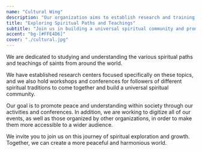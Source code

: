 ```yaml
---
name: "Cultural Wing"
description: "Our organization aims to establish research and training centers to study and compare the cultures, festivals, and rituals of different cultures, and to celebrate these traditions in a progressive and environmentally-conscious manner."
title: "Exploring Spiritual Paths and Teachings"
subtitle: "Join us in building a universal spiritual community and promoting peace within society."
accent: "bg-[#FFE4D6]"
cover: "./cultural.jpg"
---
```


We are dedicated to studying and understanding the various spiritual paths and teachings of saints from around the world.

We have established research centers focused specifically on these topics, and we also hold workshops and conferences for followers of different spiritual traditions to come together and build a universal spiritual community.

Our goal is to promote peace and understanding within society through our activities and conferences. In addition, we are working to digitize all of our events, as well as those organized by other organizations, in order to make them more accessible to a wider audience.

We invite you to join us on this journey of spiritual exploration and growth. Together, we can create a more peaceful and harmonious world.
